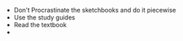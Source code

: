 - Don't Procrastinate the sketchbooks and do it piecewise
- Use the study guides
- Read the textbook
- 
<!--stackedit_data:
eyJoaXN0b3J5IjpbNDgxODY4NjkyXX0=
-->